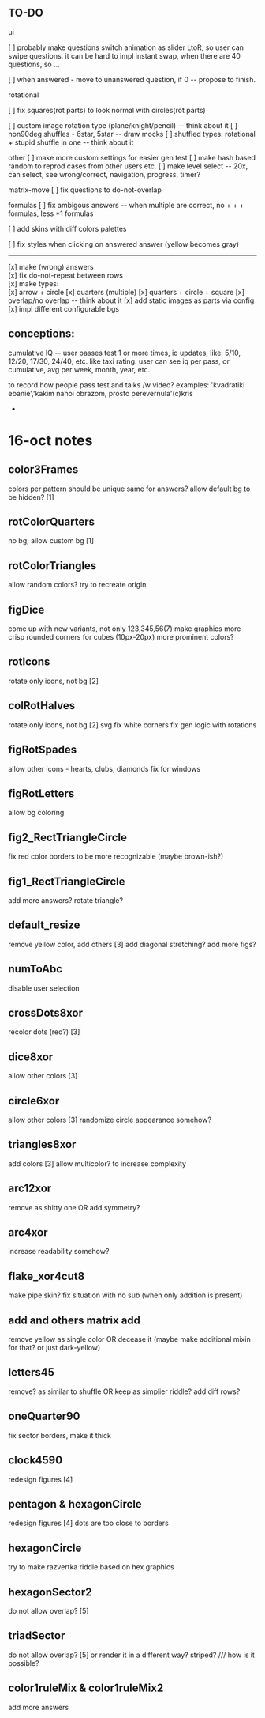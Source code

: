 ## TO-DO

ui

[ ] probably make questions switch animation as slider LtoR,
so user can swipe questions. it can be hard to impl instant swap,
when there are 40 questions, so ...

[ ] when answered - move to unanswered question, if 0 -- propose to finish.

rotational

[ ] fix squares(rot parts) to look normal with circles(rot parts)

[ ] custom image rotation type (plane/knight/pencil) -- think about it
[ ] non90deg shuffles - 6star, 5star -- draw mocks
[ ] shuffled types: rotational + stupid shuffle in one -- think about it

other
[ ] make more custom settings for easier gen test
[ ] make hash based random to reprod cases from other users etc.
[ ] make level select -- 20x, can select, see wrong/correct, navigation, progress, timer?

matrix-move
[ ] fix questions to do-not-overlap

formulas
[ ] fix ambigous answers -- when multiple are correct, no + + + formulas, less \*1 formulas

[ ] add skins with diff colors palettes

[ ] fix styles when clicking on answered answer (yellow becomes gray)

---

[x] make (wrong) answers  
[x] fix do-not-repeat between rows  
[x] make types:  
[x] arrow + circle
[x] quarters (multiple)
[x] quarters + circle + square
[x] overlap/no overlap -- think about it
[x] add static images as parts via config  
[x] impl different configurable bgs

## conceptions:

cumulative IQ -- user passes test 1 or more times, iq updates, like: 5/10, 12/20, 17/30, 24/40; etc.
like taxi rating. user can see iq per pass, or cumulative, avg per week, month, year, etc.

to record how people pass test and talks /w video?
examples:
'kvadratiki ebanie','kakim nahoi obrazom, prosto perevernula'(c)kris

-

# 16-oct notes

## color3Frames

colors per pattern should be unique
same for answers?
allow default bg to be hidden? [1]

## rotColorQuarters

no bg, allow custom bg [1]

## rotColorTriangles

allow random colors?
try to recreate origin

## figDice

come up with new variants, not only 123,345,56(7)
make graphics more crisp
rounded corners for cubes (10px-20px)
more prominent colors?

## rotIcons

rotate only icons, not bg [2]

## colRotHalves

rotate only icons, not bg [2]
svg fix white corners
fix gen logic with rotations

## figRotSpades

allow other icons - hearts, clubs, diamonds
fix for windows

## figRotLetters

allow bg coloring

## fig2_RectTriangleCircle

fix red color borders to be more recognizable (maybe brown-ish?)

## fig1_RectTriangleCircle

add more answers? rotate triangle?

## default_resize

remove yellow color, add others [3]
add diagonal stretching?
add more figs?

## numToAbc

disable user selection

## crossDots8xor

recolor dots (red?) [3]

## dice8xor

allow other colors [3]

## circle6xor

allow other colors [3]
randomize circle appearance somehow?

## triangles8xor

add colors [3]
allow multicolor? to increase complexity

## arc12xor

remove as shitty one OR add symmetry?

## arc4xor

increase readability somehow?

## flake_xor4cut8

make pipe skin?
fix situation with no sub (when only addition is present)

## add and others matrix add

remove yellow as single color
OR decease it (maybe make additional mixin for that? or just dark-yellow)

## letters45

remove? as similar to shuffle OR keep as simplier riddle? add diff rows?

## oneQuarter90

fix sector borders, make it thick

## clock4590

redesign figures [4]

## pentagon & hexagonCircle

redesign figures [4] dots are too close to borders

## hexagonCircle

try to make razvertka riddle based on hex graphics

## hexagonSector2

do not allow overlap? [5]

## triadSector

do not allow overlap? [5] or render it in a different way?
striped? /// how is it possible?

## color1ruleMix & color1ruleMix2

add more answers
